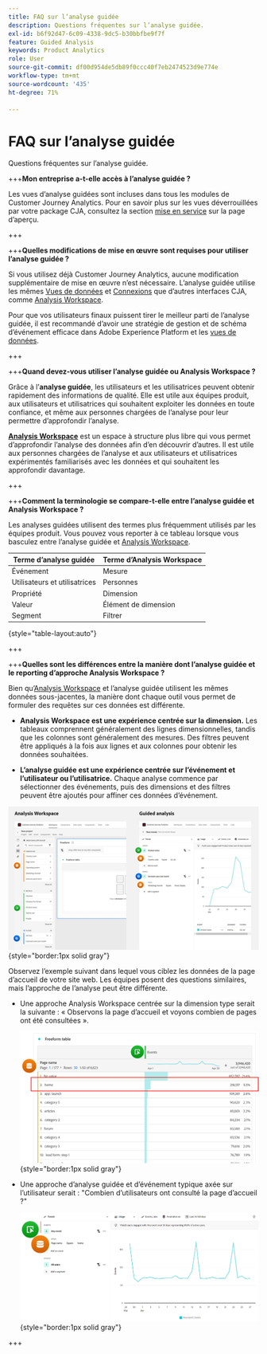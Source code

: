 ```yaml
---
title: FAQ sur l’analyse guidée
description: Questions fréquentes sur l’analyse guidée.
exl-id: b6f92d47-6c09-4338-9dc5-b30bbfbe9f7f
feature: Guided Analysis
keywords: Product Analytics
role: User
source-git-commit: df00d954de5db89f0ccc40f7eb2474523d9e774e
workflow-type: tm+mt
source-wordcount: '435'
ht-degree: 71%

---
```


# FAQ sur l’analyse guidée

Questions fréquentes sur l’analyse guidée.

+++**Mon entreprise a-t-elle accès à l’analyse guidée ?**

Les vues d’analyse guidées sont incluses dans tous les modules de Customer Journey Analytics. Pour en savoir plus sur les vues déverrouillées par votre package CJA, consultez la section [mise en service](overview.md#provisioning) sur la page d’aperçu.

+++

+++**Quelles modifications de mise en œuvre sont requises pour utiliser l’analyse guidée ?**

Si vous utilisez déjà Customer Journey Analytics, aucune modification supplémentaire de mise en œuvre n’est nécessaire. L’analyse guidée utilise les mêmes [Vues de données](../data-views/data-views.md) et [Connexions](../connections/overview.md) que d’autres interfaces CJA, comme [Analysis Workspace](../analysis-workspace/home.md).

Pour que vos utilisateurs finaux puissent tirer le meilleur parti de l’analyse guidée, il est recommandé d’avoir une stratégie de gestion et de schéma d’événement efficace dans Adobe Experience Platform et les [vues de données](../data-views/data-views.md).

+++

+++**Quand devez-vous utiliser l’analyse guidée ou Analysis Workspace ?**

Grâce à l’**analyse guidée**, les utilisateurs et les utilisatrices peuvent obtenir rapidement des informations de qualité. Elle est utile aux équipes produit, aux utilisateurs et utilisatrices qui souhaitent exploiter les données en toute confiance, et même aux personnes chargées de l’analyse pour leur permettre d’approfondir l’analyse.

**[Analysis Workspace](../analysis-workspace/home.md)** est un espace à structure plus libre qui vous permet d’approfondir l’analyse des données afin d’en découvrir d’autres. Il est utile aux personnes chargées de l’analyse et aux utilisateurs et utilisatrices expérimentés familiarisés avec les données et qui souhaitent les approfondir davantage.

+++

+++**Comment la terminologie se compare-t-elle entre l’analyse guidée et Analysis Workspace ?**

Les analyses guidées utilisent des termes plus fréquemment utilisés par les équipes produit. Vous pouvez vous reporter à ce tableau lorsque vous basculez entre l’analyse guidée et [Analysis Workspace](../analysis-workspace/home.md).

| Terme d’analyse guidée | Terme d’Analysis Workspace |
| --- | --- |
| Événement | Mesure |
| Utilisateurs et utilisatrices | Personnes |
| Propriété | Dimension |
| Valeur | Élément de dimension |
| Segment | Filtrer |

{style="table-layout:auto"}

+++

+++**Quelles sont les différences entre la manière dont l’analyse guidée et le reporting d’approche Analysis Workspace ?**

Bien qu’[Analysis Workspace](../analysis-workspace/home.md) et l’analyse guidée utilisent les mêmes données sous-jacentes, la manière dont chaque outil vous permet de formuler des requêtes sur ces données est différente.

* **Analysis Workspace est une expérience centrée sur la dimension.** Les tableaux comprennent généralement des lignes dimensionnelles, tandis que les colonnes sont généralement des mesures. Des filtres peuvent être appliqués à la fois aux lignes et aux colonnes pour obtenir les données souhaitées.

* **L’analyse guidée est une expérience centrée sur l’événement et l’utilisateur ou l’utilisatrice.** Chaque analyse commence par sélectionner des événements, puis des dimensions et des filtres peuvent être ajoutés pour affiner ces données d’événement.

![Vues d’Analysis Workspace et d’analyse guidée](assets/structure.png){style="border:1px solid gray"}

Observez l’exemple suivant dans lequel vous ciblez les données de la page d’accueil de votre site web. Les équipes posent des questions similaires, mais l’approche de l’analyse peut être différente.

* Une approche Analysis Workspace centrée sur la dimension type serait la suivante : « Observons la page d’accueil et voyons combien de pages ont été consultées ».

  ![Centrée sur la dimension](assets/dimension-centered.png){style="border:1px solid gray"}

* Une approche d’analyse guidée et d’événement typique axée sur l’utilisateur serait : &quot;Combien d’utilisateurs ont consulté la page d’accueil ?&quot;

  ![Centrée sur l’événement](assets/event-centered.png){style="border:1px solid gray"}

+++
